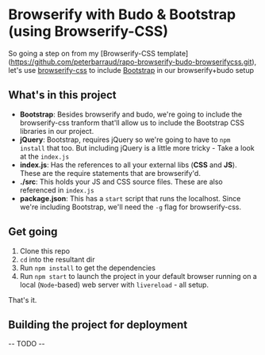# Browserify with Budo & Bootstrap (using Browserify-CSS)
So going a step on from my [Browserify-CSS template] (https://github.com/peterbarraud/rapo-browserify-budo-browserifycss.git), let's use [browserify-css](https://github.com/cheton/browserify-css) to include [Bootstrap](https://v4-alpha.getbootstrap.com/getting-started/introduction/) in our browserify+budo setup

## What's in this project
* **Bootstrap**: Besides browserify and budo, we're going to include the browserify-css tranform that'll allow us to include the Bootstrap CSS libraries in our project.
* **jQuery**: Bootstrap, requires jQuery so we're going to have to `npm install` that too. But including jQuery is a little more tricky - Take a look at the `index.js`
* **index.js**: Has the references to all your external libs (**CSS** and **JS**). These are the require statements that are browserify'd.
* **./src**: This holds your JS and CSS source files. These are also referenced in `index.js`
* **package.json**: This has a `start` script that runs the localhost. Since we're including Bootstrap, we'll need the `-g` flag for browserify-css. 

## Get going
1. Clone this repo
2. `cd` into the resultant dir
3. Run `npm install` to get the dependencies
4. Run `npm start` to launch the project in your default browser running on a local (`Node`-based) web server with `livereload` - all setup.

That's it.

## Building the project for deployment
-- TODO --